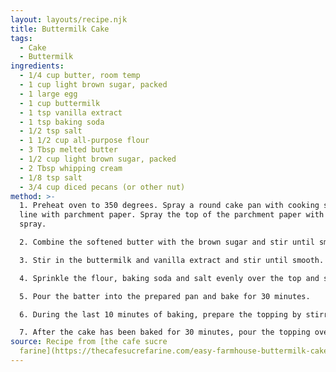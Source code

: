 ```yaml
---
layout: layouts/recipe.njk
title: Buttermilk Cake
tags:
  - Cake
  - Buttermilk
ingredients:
  - 1/4 cup butter, room temp
  - 1 cup light brown sugar, packed
  - 1 large egg
  - 1 cup buttermilk
  - 1 tsp vanilla extract
  - 1 tsp baking soda
  - 1/2 tsp salt
  - 1 1/2 cup all-purpose flour
  - 3 Tbsp melted butter
  - 1/2 cup light brown sugar, packed
  - 2 Tbsp whipping cream
  - 1/8 tsp salt
  - 3/4 cup diced pecans (or other nut)
method: >-
  1. Preheat oven to 350 degrees. Spray a round cake pan with cooking spray and
  line with parchment paper. Spray the top of the parchment paper with cooking
  spray.

  2. Combine the softened butter with the brown sugar and stir until smooth. Add the egg and beat until smooth again.

  3. Stir in the buttermilk and vanilla extract and stir until smooth.

  4. Sprinkle the flour, baking soda and salt evenly over the top and stir until just combined.

  5. Pour the batter into the prepared pan and bake for 30 minutes.

  6. During the last 10 minutes of baking, prepare the topping by stirring together the butter and sugar. Add the milk, nuts, and salt, and stir to combine. 

  7. After the cake has been baked for 30 minutes, pour the topping over the cake and return it to the oven for another 10 minutes (total time of 40 minutes). Remove the cake from the oven, sprinkle lightly with flaky sea salt, and allow to cool for 20 minutes in the pan. Remove from the pan and serve warm or allow the cake to cool completely.
source: Recipe from [the cafe sucre
  farine](https://thecafesucrefarine.com/easy-farmhouse-buttermilk-cake/).
---
```

